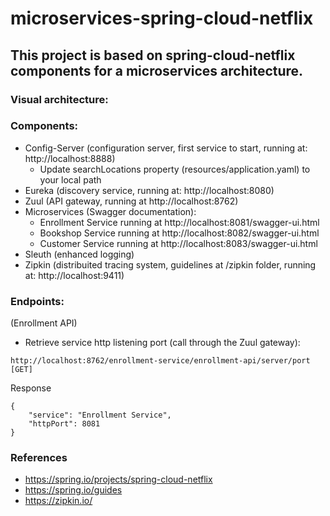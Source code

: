 # microservices-spring-cloud-netflix

## This project is based on spring-cloud-netflix components for a microservices architecture.

### Visual architecture:



### Components:

- Config-Server (configuration server, first service to start, running at: http://localhost:8888)
    * Update searchLocations property (resources/application.yaml) to your local path
- Eureka (discovery service, running at: http://localhost:8080)
- Zuul (API gateway, running at http://localhost:8762)
- Microservices (Swagger documentation):
    * Enrollment Service running at http://localhost:8081/swagger-ui.html
    * Bookshop Service running at http://localhost:8082/swagger-ui.html
    * Customer Service running at http://localhost:8083/swagger-ui.html
- Sleuth (enhanced logging)
- Zipkin (distribuited tracing system, guidelines at /zipkin folder, running at: http://localhost:9411) 

### Endpoints:

(Enrollment API)

* Retrieve service http listening port (call through the Zuul gateway):

```
http://localhost:8762/enrollment-service/enrollment-api/server/port [GET]
```

Response
```
{
    "service": "Enrollment Service",
    "httpPort": 8081
}
 ```

### References

- https://spring.io/projects/spring-cloud-netflix
- https://spring.io/guides
- https://zipkin.io/




   

